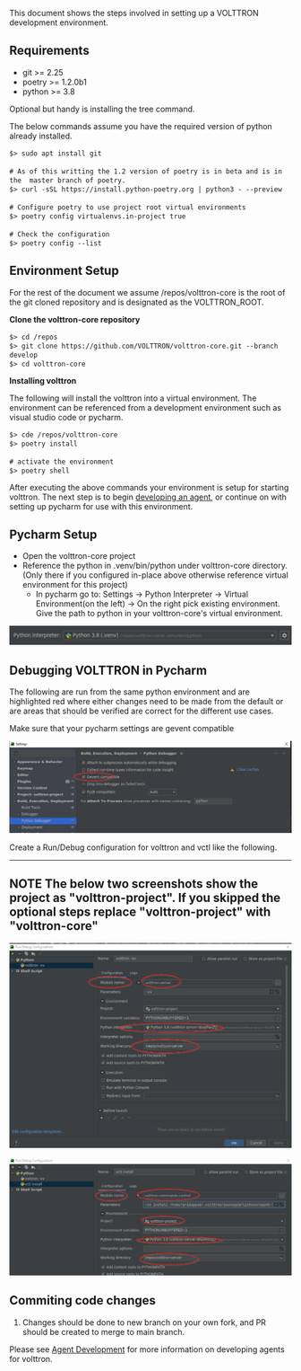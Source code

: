 This document shows the steps involved in setting up a VOLTTRON development environment. 

## Requirements

- git >= 2.25 
- poetry >= 1.2.0b1
- python >= 3.8

Optional but handy is installing the tree command.

The below commands assume you have the required version of python already installed.

```shell
$> sudo apt install git 

# As of this writting the 1.2 version of poetry is in beta and is in the  master branch of poetry.
$> curl -sSL https://install.python-poetry.org | python3 - --preview

# Configure poetry to use project root virtual environments
$> poetry config virtualenvs.in-project true

# Check the configuration
$> poetry config --list
```

## Environment Setup

For the rest of the document we assume /repos/volttron-core is the root of the git cloned repository and is designated
as the VOLTTRON_ROOT. 

**Clone the volttron-core repository**

```shell
$> cd /repos
$> git clone https://github.com/VOLTTRON/volttron-core.git --branch develop
$> cd volttron-core
```

**Installing volttron**

The following will install the volttron into a virtual environment.  The environment
can be referenced from a development environment such as visual studio code or pycharm.

```shell
$> cde /repos/volttron-core
$> poetry install

# activate the environment
$> poetry shell
```

After executing the above commands your environment is setup for starting volttron.  The next
step is to begin [developing an agent](AGENT_DEVELOPMENT.md), or continue on with setting up pycharm
for use with this environment.

## Pycharm Setup

- Open the volttron-core project
- Reference the python in .venv/bin/python under volttron-core directory. (Only there if you configured in-place above 
  otherwise reference virtual environment for this project)
  - In pycharm go to:
    Settings -> Python Interpreter -> Virtual Environment(on the left) -> On the right pick existing environment. 
  Give the path to python in your volttron-core's virtual environment. 


![Pycharm Interpretor Settings](images/pycharm-interpreter.png)


## Debugging VOLTTRON in Pycharm

The following are run from the same python environment and are highlighted red where
either changes need to be made from the default or are areas that should be verified
are correct for the different use cases.

Make sure that your pycharm settings are gevent compatible

![Pycharm Gevent Compatible](images/pycharm-gevent.png)

Create a Run/Debug configuration for volttron and vctl like the following. 

---
**NOTE**
The below two screenshots show the project as "volttron-project". If you skipped the optional steps replace 
"volttron-project" with "volttron-core" 
---

![Pycharm Run volttron -vv](images/pycharm-config-debug-volttron.png)

![Pycharm Run vctl -vv command](images/pycharm-config-debug-volttron-control.png)

## Commiting code changes ##

1. Changes should be done to new branch on your own fork, and PR should be created to merge to main branch.
   

Please see [Agent Development](AGENT_DEVELOPMENT.md) for more information on developing agents for volttron.
